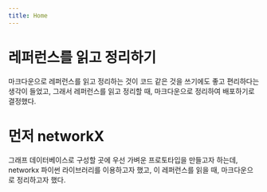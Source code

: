 ```yaml
---
title: Home
---
```

# 레퍼런스를 읽고 정리하기
마크다운으로 레퍼런스를 읽고 정리하는 것이 코드 같은 것을 쓰기에도 좋고 편리하다는 생각이 들었고, 그래서 레퍼런스를 읽고 정리할 때, 마크다운으로 정리하여 배포하기로 결정했다.

# 먼저 networkX
그래프 데이터베이스로 구성할 곳에 우선 가벼운 프로토타입을 만들고자 하는데, networkx 파이썬 라이브러리를 이용하고자 했고, 이 레퍼런스를 읽을 때, 마크다운으로 정리하고자 했다.

